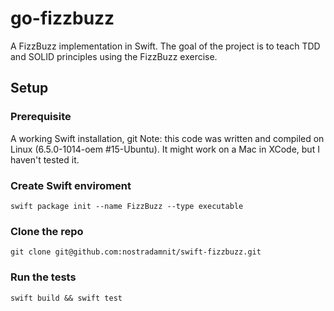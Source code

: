 # go-fizzbuzz

A FizzBuzz implementation in Swift. The goal of the project is to teach TDD and SOLID principles using the FizzBuzz exercise. 

## Setup
### Prerequisite
A working Swift installation, git
Note: this code was written and compiled on Linux (6.5.0-1014-oem #15-Ubuntu). It might work on a Mac in XCode, but I haven't tested it.

### Create Swift enviroment
```swift package init --name FizzBuzz --type executable```

### Clone the repo
```git clone git@github.com:nostradamnit/swift-fizzbuzz.git```

### Run the tests
```swift build && swift test```